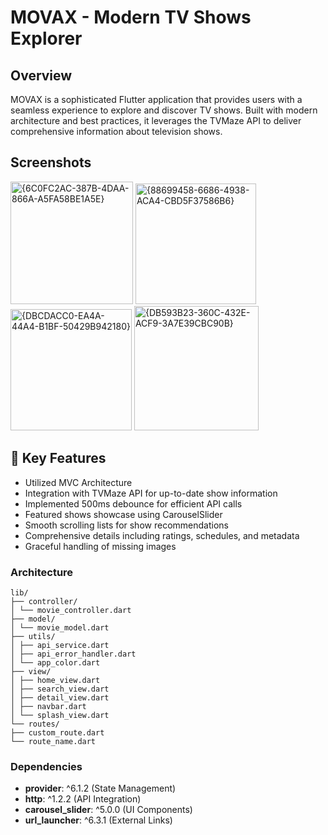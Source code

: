 # MOVAX - Modern TV Shows Explorer

## Overview

MOVAX is a sophisticated Flutter application that provides users with a seamless experience to explore and discover TV shows. Built with modern architecture and best practices, it leverages the TVMaze API to deliver comprehensive information about television shows.

## Screenshots
  <img width="196" alt="{6C0FC2AC-387B-4DAA-866A-A5FA58BE1A5E}" src="https://github.com/user-attachments/assets/96ce8a55-fc9e-410a-b4a2-2d1e2bc77aab">
  <img width="193" alt="{88699458-6686-4938-ACA4-CBD5F37586B6}" src="https://github.com/user-attachments/assets/0af3bc6b-859e-4b3e-ba68-e7e9d8d06e32">
  <img width="194" alt="{DBCDACC0-EA4A-44A4-B1BF-50429B942180}" src="https://github.com/user-attachments/assets/be81011d-36dd-4c0d-80b8-30e0d20c6868">
  <img width="199" alt="{DB593B23-360C-432E-ACF9-3A7E39CBC90B}" src="https://github.com/user-attachments/assets/874274eb-a76e-40c1-8d8e-96fef4be7dc8">

## 🎯 Key Features
- Utilized MVC Architecture
- Integration with TVMaze API for up-to-date show information
- Implemented 500ms debounce for efficient API calls
- Featured shows showcase using CarouselSlider
- Smooth scrolling lists for show recommendations
- Comprehensive details including ratings, schedules, and metadata
- Graceful handling of missing images

### Architecture
```
lib/
├── controller/
│ └── movie_controller.dart
├── model/
│ └── movie_model.dart
├── utils/
│ ├── api_service.dart
│ ├── api_error_handler.dart
│ └── app_color.dart
├── view/
│ ├── home_view.dart
│ ├── search_view.dart
│ ├── detail_view.dart
│ ├── navbar.dart
│ └── splash_view.dart
└── routes/
├── custom_route.dart
└── route_name.dart
```

### Dependencies
- **provider**: ^6.1.2 (State Management)
- **http**: ^1.2.2 (API Integration)
- **carousel_slider**: ^5.0.0 (UI Components)
- **url_launcher**: ^6.3.1 (External Links)



  
